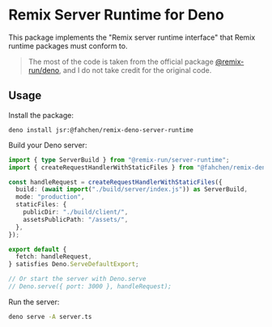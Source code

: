 # Remix Server Runtime for Deno

This package implements the "Remix server runtime interface" that Remix runtime packages must conform to.

> The most of the code is taken from the official package [@remix-run/deno](https://github.com/remix-run/remix/tree/main/packages/remix-deno), and I do not take credit for the original code.

## Usage

Install the package:
```
deno install jsr:@fahchen/remix-deno-server-runtime
```

Build your Deno server:
```typescript
import { type ServerBuild } from "@remix-run/server-runtime";
import { createRequestHandlerWithStaticFiles } from "@fahchen/remix-deno-server-runtime";

const handleRequest = createRequestHandlerWithStaticFiles({
  build: (await import("./build/server/index.js")) as ServerBuild,
  mode: "production",
  staticFiles: {
    publicDir: "./build/client/",
    assetsPublicPath: "/assets/",
  },
});

export default {
  fetch: handleRequest,
} satisfies Deno.ServeDefaultExport;

// Or start the server with Deno.serve
// Deno.serve({ port: 3000 }, handleRequest);
```

Run the server:
```bash
deno serve -A server.ts
```

